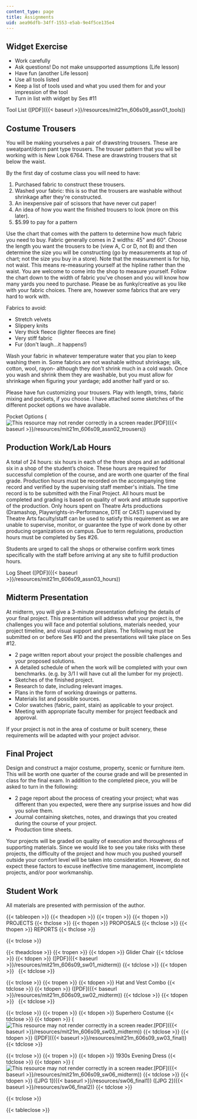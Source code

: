 ```yaml
---
content_type: page
title: Assignments
uid: aea96dfb-34ff-1553-e5ab-9e4f5ce135e4
---
```


Widget Exercise
---------------

*   Work carefully
*   Ask questions! Do not make unsupported assumptions (Life lesson)
*   Have fun (another Life lesson)
*   Use all tools listed
*   Keep a list of tools used and what you used them for and your impression of the tool
*   Turn in list with widget by Ses #11

Tool List ([PDF]({{< baseurl >}}/resources/mit21m_606s09_assn01_tools))

Costume Trousers
----------------

You will be making yourselves a pair of drawstring trousers. These are sweatpant/dorm pant type trousers. The trouser pattern that you will be working with is New Look 6764. These are drawstring trousers that sit below the waist.

By the first day of costume class you will need to have:

1.  Purchased fabric to construct these trousers.
2.  Washed your fabric: this is so that the trousers are washable without shrinkage after they're constructed.
3.  An inexpensive pair of scissors that have never cut paper!
4.  An idea of how you want the finished trousers to look (more on this later).
5.  $5.99 to pay for a pattern

Use the chart that comes with the pattern to determine how much fabric you need to buy. Fabric generally comes in 2 widths: 45" and 60". Choose the length you want the trousers to be (view A, C or D, not B) and then determine the size you will be constructing (go by measurements at top of chart; not the size you buy in a store). Note that the measurement is for hip, not waist. This means re-measuring yourself at the hipline rather than the waist. You are welcome to come into the shop to measure yourself. Follow the chart down to the width of fabric you've chosen and you will know how many yards you need to purchase. Please be as funky/creative as you like with your fabric choices. There are, however some fabrics that are very hard to work with.

Fabrics to avoid:

*   Stretch velvets
*   Slippery knits
*   Very thick fleece (lighter fleeces are fine)
*   Very stiff fabric
*   Fur (don't laugh...it happens!)

Wash your fabric in whatever temperature water that you plan to keep washing them in. Some fabrics are not washable without shrinkage; silk, cotton, wool, rayon- although they don't shrink much in a cold wash. Once you wash and shrink them they are washable, but you must allow for shrinkage when figuring your yardage; add another half yard or so.

Please have fun customizing your trousers. Play with length, trims, fabric mixing and pockets, if you choose. I have attached some sketches of the different pocket options we have available.

Pocket Options (![This resource may not render correctly in a screen reader.](/images/inacessible.gif)[PDF]({{< baseurl >}}/resources/mit21m_606s09_assn02_trousers))

Production Work/Lab Hours
-------------------------

A total of 24 hours: six hours in each of the three shops and an additional six in a shop of the student’s choice. These hours are required for successful completion of the course, and are worth one quarter of the final grade. Production hours must be recorded on the accompanying time record and verified by the supervising staff member's initials. The time record is to be submitted with the Final Project. All hours must be completed and grading is based on quality of work and attitude supportive of the production. Only hours spent on Theatre Arts productions (Dramashop, Playwrights-in-Performance, DTE or CAST) supervised by Theatre Arts faculty/staff can be used to satisfy this requirement as we are unable to supervise, monitor, or guarantee the type of work done by other producing organizations on campus. Due to term regulations, production hours must be completed by Ses #26.

Students are urged to call the shops or otherwise confirm work times specifically with the staff before arriving at any site to fulfill production hours.

Log Sheet ([PDF]({{< baseurl >}}/resources/mit21m_606s09_assn03_hours))

Midterm Presentation
--------------------

At midterm, you will give a 3-minute presentation defining the details of your final project. This presentation will address what your project is, the challenges you will face and potential solutions, materials needed, your project timeline, and visual support and plans. The following must be submitted on or before Ses #10 and the presentations will take place on Ses #12.

*   2 page written report about your project the possible challenges and your proposed solutions.
*   A detailed schedule of when the work will be completed with your own benchmarks. (e.g. by 3/1 I will have cut all the lumber for my project).
*   Sketches of the finished project.
*   Research to date, including relevant images.
*   Plans in the form of working drawings or patterns.
*   Materials list and possible sources.
*   Color swatches (fabric, paint, stain) as applicable to your project.
*   Meeting with appropriate faculty member for project feedback and approval.

If your project is not in the area of costume or built scenery, these requirements will be adapted with your project advisor.

Final Project
-------------

Design and construct a major costume, property, scenic or furniture item. This will be worth one quarter of the course grade and will be presented in class for the final exam. In addition to the completed piece, you will be asked to turn in the following:

*   2 page report about the process of creating your project; what was different than you expected, were there any surprise issues and how did you solve them.
*   Journal containing sketches, notes, and drawings that you created during the course of your project.
*   Production time sheets.

Your projects will be graded on quality of execution and thoroughness of supporting materials. Since we would like to see you take risks with these projects, the difficulty of the project and how much you pushed yourself outside your comfort level will be taken into consideration. However, do not expect these factors to excuse ineffective time management, incomplete projects, and/or poor workmanship.

Student Work
------------

All materials are presented with permission of the author.

{{< tableopen >}}
{{< theadopen >}}
{{< tropen >}}
{{< thopen >}}
PROJECTS
{{< thclose >}}
{{< thopen >}}
PROPOSALS
{{< thclose >}}
{{< thopen >}}
REPORTS
{{< thclose >}}

{{< trclose >}}

{{< theadclose >}}
{{< tropen >}}
{{< tdopen >}}
Glider Chair
{{< tdclose >}}
{{< tdopen >}}
([PDF]({{< baseurl >}}/resources/mit21m_606s09_sw01_midterm))
{{< tdclose >}}
{{< tdopen >}}
 
{{< tdclose >}}

{{< trclose >}}
{{< tropen >}}
{{< tdopen >}}
Hat and Vest Combo
{{< tdclose >}}
{{< tdopen >}}
([PDF]({{< baseurl >}}/resources/mit21m_606s09_sw02_midterm))
{{< tdclose >}}
{{< tdopen >}}
 
{{< tdclose >}}

{{< trclose >}}
{{< tropen >}}
{{< tdopen >}}
Superhero Costume
{{< tdclose >}}
{{< tdopen >}}
(![This resource may not render correctly in a screen reader.](/images/inacessible.gif)[PDF]({{< baseurl >}}/resources/mit21m_606s09_sw03_midterm))
{{< tdclose >}}
{{< tdopen >}}
([PDF]({{< baseurl >}}/resources/mit21m_606s09_sw03_final))
{{< tdclose >}}

{{< trclose >}}
{{< tropen >}}
{{< tdopen >}}
1930s Evening Dress
{{< tdclose >}}
{{< tdopen >}}
(![This resource may not render correctly in a screen reader.](/images/inacessible.gif)[PDF]({{< baseurl >}}/resources/mit21m_606s09_sw06_midterm))
{{< tdclose >}}
{{< tdopen >}}
([JPG 1]({{< baseurl >}}/resources/sw06_final1)) ([JPG 2]({{< baseurl >}}/resources/sw06_final2))
{{< tdclose >}}

{{< trclose >}}

{{< tableclose >}}